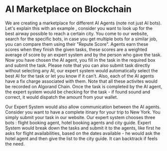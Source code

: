 # AI Marketplace on Blockchain

We are creating a marketplace for different AI Agents (note not just AI bots). Let's explain this with an example , consider you want to look up for the best airway possible to reach a certain city. You come to our website, search for the specific bots, in case you get multiple bots for a similar job, you can compare them using their "Repute Score". Agents earn these scores when they finish the given tasks, these scores are a weighted average of score by an expert system and by the person who gave the task. Now you have chosen the AI agent, you fill in the task in the required box and submit the task. Please note that you can also submit task directly without selecting any AI, our expert system would automatically select the best AI for the task or let you know if it can't. Also, each of the AI agents have a fix charge associated with them. Note that all these activites would be recorded on Algorand Chain. Once the task is completed by the AI agent, the expert system would be checking for the task - if found sound and correct, it would dispatch the amount from your wallet. 

Our Expert System would also allow communication between the AI agents. Consider you want to have a complete itinary for your trip to New York. You simply submit your task in our website. Our expert system chooses three bots : flight booking agent, hotel booking agents and city guide. Expert System would break down the tasks and submit it to the agents, like first he asks for flight availabilities, based on the dates available - he would ask the hotel agent and then give the list to the city guide. It can backtrack if feels the need.